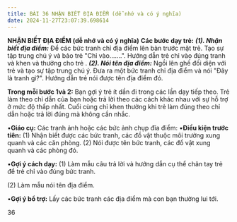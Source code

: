 ```yaml
---
title: BÀI 36 NHẬN BIẾT ĐỊA ĐIỂM (dễ nhớ và có ý nghĩa)
date: 2024-11-27T23:07:39.698614
---
```

**NHẬN BIẾT ĐỊA ĐIỂM (dễ nhớ và có ý nghĩa)**
**Các bước dạy trẻ:**
***(1). Nhận biết địa điểm:*** Để các bức tranh chỉ địa điểm lên bàn
trước mặt trẻ. Tạo sự tập trung chú ý và bảo trẻ "Chỉ vào.......".
Hướng dẫn trẻ chỉ vào đúng tranh và khen và thưởng cho trẻ . ***(2).
Nói tên địa điểm:*** Ngồi lên ghế đối diện với trẻ và tạo sự tập trung
chú ý. Đưa ra một bức tranh chỉ địa điểm và nói "Đây là tranh gì?".
Hướng dẫn trẻ nói được tên địa điểm đó.

**Trong mỗi bước 1và 2:** Bạn gợi ý trẻ ít dần đi trong các lần dạy
tiếp theo. Trẻ làm theo chỉ dẫn của bạn hoặc trả lời theo các cách
khác nhau với sự hỗ trợ ở mức độ thấp nhất. Cuối cùng chỉ khen thưởng
khi trẻ làm đúng theo chỉ dẫn hoặc trả lời đúng mà không cần nhắc.

•**Giáo cụ:** Các tranh ảnh hoặc các bức ảnh chụp đĩa điểm:
•**Điều kiện trước tiên:**
(1) Nhận biết được các bức tranh, các đồ vật thuộc môi trường xung
quanh và các căn phòng. (2) Nói được tên bức tranh, các đồ vật xung
quanh và các phòng đó.

•**Gợi ý cách dạy:**
(1) Làm mẫu câu trả lời và hướng dẫn cụ thể chân tay trẻ để trẻ chỉ
vào đúng bức tranh.

(2) Làm mẫu nói tên địa điểm.

•**Gợi ý bổ trợ:** Lấy các bức tranh các địa điểm mà con bạn thường
lui tới.

36

